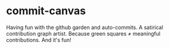 # commit-canvas
Having fun with the github garden and auto-commits. A satirical contribution graph artist. Because green squares ≠ meaningful contributions. And it's fun!
